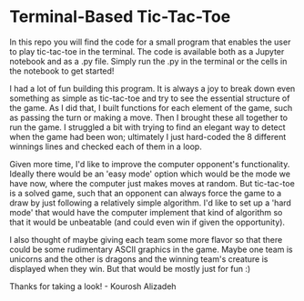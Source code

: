 # Terminal-Based Tic-Tac-Toe   

In this repo you will find the code for a small program that enables the user to play tic-tac-toe in the terminal. The code is available both as a Jupyter notebook and as a .py file. Simply run the .py in the terminal or the cells in the notebook to get started!

I had a lot of fun building this program. It is always a joy to break down even something as simple as tic-tac-toe and try to see the essential structure of the game. As I did that, I built functions for each element of the game, such as passing the turn or making a move. Then I brought these all together to run the game. I struggled a bit with trying to find an elegant way to detect when the game had been won; ultimately I just hard-coded the 8 different winnings lines and checked each of them in a loop.

Given more time, I'd like to improve the computer opponent's functionality. Ideally there would be an 'easy mode' option which would be the mode we have now, where the computer just makes moves at random. But tic-tac-toe is a solved game, such that an opponent can always force the game to a draw by just following a relatively simple algorithm. I'd like to set up a 'hard mode' that would have the computer implement that kind of algorithm so that it would be unbeatable (and could even win if given the opportunity). 

I also thought of maybe giving each team some more flavor so that there could be some rudimentary ASCII graphics in the game. Maybe one team is unicorns and the other is dragons and the winning team's creature is displayed when they win. But that would be mostly just for fun :)

Thanks for taking a look!
        - Kourosh Alizadeh
